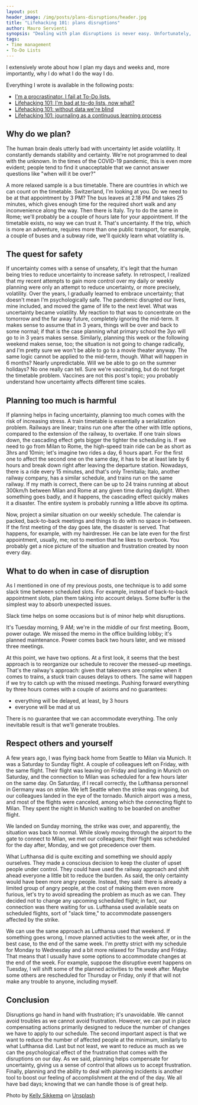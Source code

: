 ```yaml
---
layout: post
header_image: /img/posts/plans-disruptions/header.jpg
title: "Lifehacking 101: plans disruptions"
author: Mauro Servienti
synopsis: "Dealing with plan disruptions is never easy. Unfortunately, all the involved people will pay the price one way or the other. However, there are some actions we can put in place to mitigate the effects of a planning disruption."
tags:
- Time management
- To-Do Lists
---
```


I extensively wrote about how I plan my days and weeks and, more importantly, why I do what I do the way I do.

Everything I wrote is available in the following posts:

- [I'm a procrastinator. I fail at To-Do lists.](https://milestone.topics.it/2019/01/23/i-m-a-procrastinator-i-fail-at-to-do-lists.html)
- [Lifehacking 101: I'm bad at to-do lists, now what?](https://milestone.topics.it/2021/02/19/bad-at-to-do-lists-now-what.html)
- [Lifehacking 101: without data we're blind](https://milestone.topics.it/2021/02/24/without-data-we-re-blind.html)
- [Lifehacking 101: journaling as a continuous learning process](https://milestone.topics.it/2021/03/01/journaling-as-a-continuous-learning-process.html)

## Why do we plan?

The human brain deals utterly bad with uncertainty let aside volatility. It constantly demands stability and certainty. We're not programmed to deal with the unknown. In the times of the COVID-19 pandemic, this is even more evident; people tend to find it unacceptable that we cannot answer questions like "when will it be over?"

A more relaxed sample is a bus timetable. There are countries in which we can count on the timetable. Switzerland, I'm looking at you. Do we need to be at that appointment by 3 PM? The bus leaves at 2.18 PM and takes 25 minutes, which gives enough time for the required short walk and any inconvenience along the way. Then there is Italy. Try to do the same in Rome; we'll probably be a couple of hours late for your appointment. If the timetable exists, no way we can trust it. That's uncertainty. If the trip, which is more an adventure, requires more than one public transport, for example, a couple of buses and a subway ride, we'll quickly learn what volatility is.

## The quest for safety 

If uncertainty comes with a sense of unsafety, it's legit that the human being tries to reduce uncertainty to increase safety. In retrospect, I realized that my recent attempts to gain more control over my daily or weekly planning were only an attempt to reduce uncertainty, or more precisely, volatility. Over the years, I gradually learned to embrace uncertainty; that doesn't mean I'm psychologically safe. The pandemic disrupted our lives, mine included, and moved the game of life to the next level. What was uncertainty became volatility. My reaction to that was to concentrate on the tomorrow and the far away future, completely ignoring the mid-term. It makes sense to assume that in 3 years, things will be over and back to some normal; if that is the case planning what primary school the 3yo will go to in 3 years makes sense. Similarly, planning this week or the following weekend makes sense, too; the situation is not going to change radically, and I'm pretty sure we won't be able to go to a movie theater anyway. The same logic cannot be applied to the mid-term, though. What will happen in 6 months? Nearly unpredictable. Will we be able to go on the summer holidays? No one really can tell. Sure we're vaccinating, but do not forget the timetable problem. Vaccines are not this post's topic; you probably understand how uncertainty affects different time scales.

## Planning too much is harmful

If planning helps in facing uncertainty, planning too much comes with the risk of increasing stress. A train timetable is essentially a serialization problem. Railways are linear; trains run one after the other with little options, compared to the extension of the railway, to overtake. If one train slows down, the cascading effect gets bigger the tighter the scheduling is. If we need to go from Milan to Rome, the high-speed train ride can be as short as 3hrs and 10min; let's imagine two rides a day, 6 hours apart. For the first one to affect the second one on the same day, it has to be at least late by 6 hours and break down right after leaving the departure station. Nowadays, there is a ride every 15 minutes, and that's only Trenitalia; Italo, another railway company, has a similar schedule, and trains run on the same railway. 
If my math is correct, there can be up to 24 trains running at about 300km/h between Milan and Rome at any given time during daylight.
When something goes badly, and it happens, the cascading effect quickly makes it a disaster. The entire system is probably running a little above its optima.

Now, project a similar situation on our weekly schedule. The calendar is packed, back-to-back meetings and things to do with no space in-between. If the first meeting of the day goes late, the disaster is served. That happens, for example, with my hairdresser. He can be late even for the first appointment, usually, me; not to mention that he likes to overbook. You probably get a nice picture of the situation and frustration created by noon every day.

## What to do when in case of disruption

As I mentioned in one of my previous posts, one technique is to add some slack time between scheduled slots. For example, instead of back-to-back appointment slots, plan them taking into account delays. Some buffer is the simplest way to absorb unexpected issues.

Slack time helps on some occasions but is of minor help whit disruptions.

It's Tuesday morning, 9 AM; we're in the middle of our first meeting. Boom, power outage. We missed the memo in the office building lobby; it's planned maintenance. Power comes back two hours later, and we missed three meetings.

At this point, we have two options. At a first look, it seems that the best approach is to reorganize our schedule to recover the messed-up meetings. That's the railway's approach: given that takeovers are complex when it comes to trains, a stuck train causes delays to others. The same will happen if we try to catch up with the missed meetings. Pushing forward everything by three hours comes with a couple of axioms and no guarantees:

- everything will be delayed, at least, by 3 hours
- everyone will be mad at us

There is no guarantee that we can accommodate everything. The only inevitable result is that we'll generate troubles.

## Respect others and yourself 

A few years ago, I was flying back home from Seattle to Milan via Munich. It was a Saturday to Sunday flight. A couple of colleagues left on Friday, with the same flight. Their flight was leaving on Friday and landing in Munich on Saturday, and the connection to Milan was scheduled for a few hours later on the same day. On Saturday, if I recall correctly, the Lufthansa personnel in Germany was on strike. We left Seattle when the strike was ongoing, but our colleagues landed in the eye of the tornado. Munich airport was a mess, and most of the flights were canceled, among which the connecting flight to Milan. They spent the night in Munich waiting to be boarded on another flight.

We landed on Sunday morning, the strike was over, and apparently, the situation was back to normal. While slowly moving through the airport to the gate to connect to Milan, we met our colleagues; their flight was scheduled for the day after, Monday, and we got precedence over them.

What Lufthansa did is quite exciting and something we should apply ourselves. They made a conscious decision to keep the cluster of upset people under control. They could have used the railway approach and shift ahead everyone a little bit to reduce the burden. As said, the only certainty would have been more angry people. Instead, they said: there is already a limited group of angry people, at the cost of making them even more furious, let's try to avoid spreading the problem as much as we can. They decided not to change any upcoming scheduled flight; in fact, our connection was there waiting for us. Lufthansa used available seats on scheduled flights, sort of "slack time," to accommodate passengers affected by the strike.

We can use the same approach as Lufthansa used that weekend. If something goes wrong, I move planned activities to the week after, or in the best case, to the end of the same week. I'm pretty strict with my schedule for Monday to Wednesday and a bit more relaxed for Thursday and Friday. That means that I usually have some options to accommodate changes at the end of the week. For example, suppose the disruptive event happens on Tuesday, I will shift some of the planned activities to the week after. Maybe some others are rescheduled for Thursday or Friday, only if that will not make any trouble to anyone, including myself.

## Conclusion

Disruptions go hand in hand with frustration; it's unavoidable. We cannot avoid troubles as we cannot avoid frustration. However, we can put in place compensating actions primarily designed to reduce the number of changes we have to apply to our schedule. The second important aspect is that we want to reduce the number of affected people at the minimum, similarly to what Lufthansa did. Last but not least, we want to reduce as much as we can the psychological effect of the frustration that comes with the disruptions on our day. As we said, planning helps compensate for uncertainty, giving us a sense of control that allows us to accept frustration. Finally, planning and the ability to deal with planning incidents is another tool to boost our feeling of accomplishment at the end of the day. We all have bad days; knowing that we can handle those is of great help.

Photo by <a href="https://unsplash.com/@kellysikkema?utm_source=unsplash&utm_medium=referral&utm_content=creditCopyText">Kelly Sikkema</a> on <a href="https://unsplash.com/s/photos/disaster?utm_source=unsplash&utm_medium=referral&utm_content=creditCopyText">Unsplash</a>
